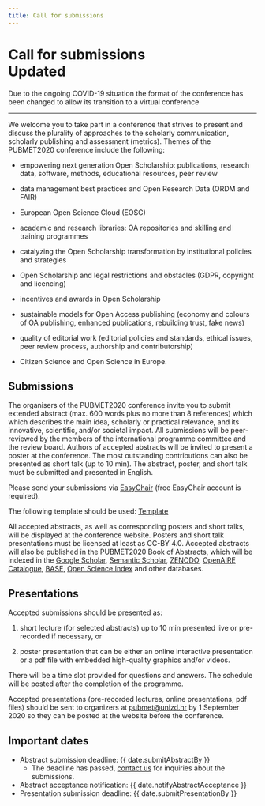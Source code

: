 ```yaml
---
title: Call for submissions
---
```


<h1 class="flex items-center space-x-2">
  <div>Call for submissions</div>
  <div class="badge">Updated</div>
</h1>

Due to the ongoing COVID-19 situation the format of the conference has been changed to allow its transition to a virtual conference

---

We welcome you to take part in a conference that strives to present and discuss the plurality of approaches to the scholarly communication, scholarly publishing and assessment (metrics). Themes of the PUBMET2020 conference include the following:

  - empowering next generation Open Scholarship: publications, research data, software, methods, educational resources, peer review

  - data management best practices and Open Research Data (ORDM and FAIR) 

  - European Open Science Cloud (EOSC)

  - academic and research libraries: OA repositories and skilling and training programmes

  - catalyzing the Open Scholarship transformation by institutional policies and strategies

  - Open Scholarship and legal restrictions and obstacles (GDPR, copyright and licencing)

  - incentives and awards in Open Scholarship

  - sustainable models for Open Access publishing (economy and colours of OA publishing, enhanced publications, rebuilding trust, fake news)

  - quality of editorial work (editorial policies and standards, ethical issues, peer review process, authorship and contributorship)

  - Citizen Science and Open Science in Europe.

## Submissions

The organisers of the PUBMET2020 conference invite you to submit extended abstract (max. 600 words plus no more than 8 references) which which describes the main idea, scholarly or practical relevance, and its innovative, scientific, and/or societal impact. All submissions will be peer-reviewed by the members of the international programme committee and the review board. Authors of accepted abstracts will be invited to present a poster at the conference. The most outstanding contributions can also be presented as short talk (up to 10 min). The abstract, poster, and short talk must be submitted and presented in English.

Please send your submissions via [EasyChair](https://easychair.org/conferences/?conf=pubmet2020) (free EasyChair account is required).

The following template should be used: <a href="{{ cloudinary('templates/PubMet2020_Updated_template.docx', { resourceType: 'raw' }) }}">Template</a>

All accepted abstracts, as well as corresponding posters and short talks, will be displayed at the conference website. Posters and short talk presentations must be licensed at least as CC-BY 4.0. Accepted abstracts will also be published in the PUBMET2020 Book of Abstracts, which will be indexed in the [Google Scholar], [Semantic Scholar], [ZENODO], [OpenAIRE Catalogue], [BASE], [Open Science Index] and other databases.

## Presentations

Accepted submissions should be presented as:

  1. short lecture (for selected abstracts) up to 10 min presented live or pre-recorded if necessary, or

  2. poster presentation that can be either an online interactive presentation or a pdf file with embedded high-quality graphics and/or videos.

There will be a time slot provided for questions and answers. The schedule will be posted after the completion of the programme.

Accepted presentations (pre-recorded lectures, online presentations, pdf files) should be sent to organizers at <pubmet@unizd.hr> by 1 September 2020 so they can be posted at the website before the conference.

## Important dates

- Abstract submission deadline: <date class="font-bold">{{ date.submitAbstractBy }}</date>
  * The deadline has passed, [contact us](/contact-us) for inquiries about the submissions.
- Abstract acceptance notification: <date class="font-bold">{{ date.notifyAbstractAcceptance }}</date>
- Presentation submission deadline: <date class="font-bold">{{ date.submitPresentationBy }}</date>

[Google Scholar]: https://scholar.google.com/citations?user=kfYkqrMAAAAJ&hl=en
[Semantic Scholar]: https://www.semanticscholar.org/search?q=World%20Academy%20of%20Science%2C%20Engineering%20and%20Technology&sort=relevance
[ZENODO]: https://zenodo.org/communities/waset/?page=1&size=20
[OpenAIRE Catalogue]: https://www.openaire.eu/search/find/publications?keyword=World%20Academy%20of%20Science,%20Engineering%20and%20Technology
[BASE]: https://www.base-search.net/Search/Results?lookfor=World+Academy+of+Science%2C+Engineering+and+Technology+&type=all&oaboost=1&ling=1&name=&newsearch=1&refid=dcbasen
[Open Science Index]: https://publications.waset.org/
